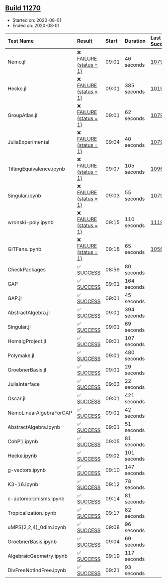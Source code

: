 ## [Build 11270](https://oscarci.mathematik.uni-kl.de/job/oscar/11270/)

* Started on: 2020-08-01
* Ended on: 2020-08-01

| Test Name    | Result | Start | Duration | Last Success | First Failure |
|:-------------|:-------|:------|:---------|:-------------|:--------------|
| Nemo.jl | ❌ [FAILURE (status = 1)](https://oscarci.mathematik.uni-kl.de/job/oscar/11270/artifact/logs/build-11270/Nemo.jl.log) | 09:01 | 46 seconds | [10790](https://oscarci.mathematik.uni-kl.de/job/oscar/10790/) | [10791](https://oscarci.mathematik.uni-kl.de/job/oscar/10791/) |
| Hecke.jl | ❌ [FAILURE (status = 1)](https://oscarci.mathematik.uni-kl.de/job/oscar/11270/artifact/logs/build-11270/Hecke.jl.log) | 09:01 | 385 seconds | [10197](https://oscarci.mathematik.uni-kl.de/job/oscar/10197/) | [10198](https://oscarci.mathematik.uni-kl.de/job/oscar/10198/) |
| GroupAtlas.jl | ❌ [FAILURE (status = 1)](https://oscarci.mathematik.uni-kl.de/job/oscar/11270/artifact/logs/build-11270/GroupAtlas.jl.log) | 09:01 | 62 seconds | [10790](https://oscarci.mathematik.uni-kl.de/job/oscar/10790/) | [10791](https://oscarci.mathematik.uni-kl.de/job/oscar/10791/) |
| JuliaExperimental | ❌ [FAILURE (status = 1)](https://oscarci.mathematik.uni-kl.de/job/oscar/11270/artifact/logs/build-11270/JuliaExperimental.log) | 09:04 | 40 seconds | [10790](https://oscarci.mathematik.uni-kl.de/job/oscar/10790/) | [10791](https://oscarci.mathematik.uni-kl.de/job/oscar/10791/) |
| TiltingEquivalence.ipynb | ❌ [FAILURE (status = 1)](https://oscarci.mathematik.uni-kl.de/job/oscar/11270/artifact/logs/build-11270/TiltingEquivalence.ipynb.log) | 09:07 | 105 seconds | [10962](https://oscarci.mathematik.uni-kl.de/job/oscar/10962/) | [10963](https://oscarci.mathematik.uni-kl.de/job/oscar/10963/) |
| Singular.ipynb | ❌ [FAILURE (status = 1)](https://oscarci.mathematik.uni-kl.de/job/oscar/11270/artifact/logs/build-11270/Singular.ipynb.log) | 09:03 | 55 seconds | [10790](https://oscarci.mathematik.uni-kl.de/job/oscar/10790/) | [10791](https://oscarci.mathematik.uni-kl.de/job/oscar/10791/) |
| wronski-poly.ipynb | ❌ [FAILURE (status = 1)](https://oscarci.mathematik.uni-kl.de/job/oscar/11270/artifact/logs/build-11270/wronski-poly.ipynb.log) | 09:15 | 110 seconds | [11192](https://oscarci.mathematik.uni-kl.de/job/oscar/11192/) | [11193](https://oscarci.mathematik.uni-kl.de/job/oscar/11193/) |
| GITFans.ipynb | ❌ [FAILURE (status = 1)](https://oscarci.mathematik.uni-kl.de/job/oscar/11270/artifact/logs/build-11270/GITFans.ipynb.log) | 09:18 | 65 seconds | [10566](https://oscarci.mathematik.uni-kl.de/job/oscar/10566/) | [10567](https://oscarci.mathematik.uni-kl.de/job/oscar/10567/) |
| CheckPackages | ✅ [SUCCESS](https://oscarci.mathematik.uni-kl.de/job/oscar/11270/artifact/logs/build-11270/CheckPackages.log) | 08:59 | 80 seconds |  |  |
| GAP | ✅ [SUCCESS](https://oscarci.mathematik.uni-kl.de/job/oscar/11270/artifact/logs/build-11270/GAP.log) | 09:01 | 164 seconds |  |  |
| GAP.jl | ✅ [SUCCESS](https://oscarci.mathematik.uni-kl.de/job/oscar/11270/artifact/logs/build-11270/GAP.jl.log) | 09:01 | 45 seconds |  |  |
| AbstractAlgebra.jl | ✅ [SUCCESS](https://oscarci.mathematik.uni-kl.de/job/oscar/11270/artifact/logs/build-11270/AbstractAlgebra.jl.log) | 09:01 | 394 seconds |  |  |
| Singular.jl | ✅ [SUCCESS](https://oscarci.mathematik.uni-kl.de/job/oscar/11270/artifact/logs/build-11270/Singular.jl.log) | 09:01 | 69 seconds |  |  |
| HomalgProject.jl | ✅ [SUCCESS](https://oscarci.mathematik.uni-kl.de/job/oscar/11270/artifact/logs/build-11270/HomalgProject.jl.log) | 09:01 | 107 seconds |  |  |
| Polymake.jl | ✅ [SUCCESS](https://oscarci.mathematik.uni-kl.de/job/oscar/11270/artifact/logs/build-11270/Polymake.jl.log) | 09:01 | 480 seconds |  |  |
| GroebnerBasis.jl | ✅ [SUCCESS](https://oscarci.mathematik.uni-kl.de/job/oscar/11270/artifact/logs/build-11270/GroebnerBasis.jl.log) | 09:01 | 29 seconds |  |  |
| JuliaInterface | ✅ [SUCCESS](https://oscarci.mathematik.uni-kl.de/job/oscar/11270/artifact/logs/build-11270/JuliaInterface.log) | 09:03 | 22 seconds |  |  |
| Oscar.jl | ✅ [SUCCESS](https://oscarci.mathematik.uni-kl.de/job/oscar/11270/artifact/logs/build-11270/Oscar.jl.log) | 09:01 | 421 seconds |  |  |
| NemoLinearAlgebraForCAP | ✅ [SUCCESS](https://oscarci.mathematik.uni-kl.de/job/oscar/11270/artifact/logs/build-11270/NemoLinearAlgebraForCAP.log) | 09:01 | 42 seconds |  |  |
| AbstractAlgebra.ipynb | ✅ [SUCCESS](https://oscarci.mathematik.uni-kl.de/job/oscar/11270/artifact/logs/build-11270/AbstractAlgebra.ipynb.log) | 09:01 | 51 seconds |  |  |
| CohP1.ipynb | ✅ [SUCCESS](https://oscarci.mathematik.uni-kl.de/job/oscar/11270/artifact/logs/build-11270/CohP1.ipynb.log) | 09:05 | 81 seconds |  |  |
| Hecke.ipynb | ✅ [SUCCESS](https://oscarci.mathematik.uni-kl.de/job/oscar/11270/artifact/logs/build-11270/Hecke.ipynb.log) | 09:02 | 101 seconds |  |  |
| g-vectors.ipynb | ✅ [SUCCESS](https://oscarci.mathematik.uni-kl.de/job/oscar/11270/artifact/logs/build-11270/g-vectors.ipynb.log) | 09:10 | 147 seconds |  |  |
| K3-16.ipynb | ✅ [SUCCESS](https://oscarci.mathematik.uni-kl.de/job/oscar/11270/artifact/logs/build-11270/K3-16.ipynb.log) | 09:12 | 78 seconds |  |  |
| c-automorphisms.ipynb | ✅ [SUCCESS](https://oscarci.mathematik.uni-kl.de/job/oscar/11270/artifact/logs/build-11270/c-automorphisms.ipynb.log) | 09:14 | 81 seconds |  |  |
| Tropicalization.ipynb | ✅ [SUCCESS](https://oscarci.mathematik.uni-kl.de/job/oscar/11270/artifact/logs/build-11270/Tropicalization.ipynb.log) | 09:17 | 82 seconds |  |  |
| uMPS(2,2,4)_0dim.ipynb | ✅ [SUCCESS](https://oscarci.mathematik.uni-kl.de/job/oscar/11270/artifact/logs/build-11270/uMPS-2-2-4-_0dim.ipynb.log) | 09:08 | 96 seconds |  |  |
| GroebnerBasis.ipynb | ✅ [SUCCESS](https://oscarci.mathematik.uni-kl.de/job/oscar/11270/artifact/logs/build-11270/GroebnerBasis.ipynb.log) | 09:04 | 69 seconds |  |  |
| AlgebraicGeometry.ipynb | ✅ [SUCCESS](https://oscarci.mathematik.uni-kl.de/job/oscar/11270/artifact/logs/build-11270/AlgebraicGeometry.ipynb.log) | 09:19 | 117 seconds |  |  |
| DivFreeNotIndFree.ipynb | ✅ [SUCCESS](https://oscarci.mathematik.uni-kl.de/job/oscar/11270/artifact/logs/build-11270/DivFreeNotIndFree.ipynb.log) | 09:21 | 93 seconds |  |  |

